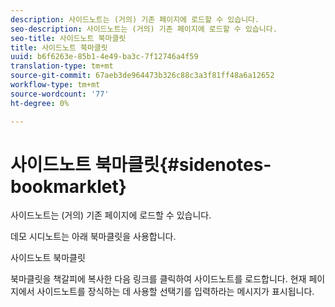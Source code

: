 ```yaml
---
description: 사이드노트는 (거의) 기존 페이지에 로드할 수 있습니다.
seo-description: 사이드노트는 (거의) 기존 페이지에 로드할 수 있습니다.
seo-title: 사이드노트 북마클릿
title: 사이드노트 북마클릿
uuid: b6f6263e-85b1-4e49-ba3c-7f12746a4f59
translation-type: tm+mt
source-git-commit: 67aeb3de964473b326c88c3a3f81ff48a6a12652
workflow-type: tm+mt
source-wordcount: '77'
ht-degree: 0%

---
```



# 사이드노트 북마클릿{#sidenotes-bookmarklet}

사이드노트는 (거의) 기존 페이지에 로드할 수 있습니다.

데모 시디노트는 아래 북마클릿을 사용합니다.

사이드노트 북마클릿

북마클릿을 책갈피에 복사한 다음 링크를 클릭하여 사이드노트를 로드합니다. 현재 페이지에서 사이드노트를 장식하는 데 사용할 선택기를 입력하라는 메시지가 표시됩니다.
